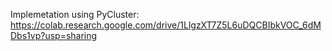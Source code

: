 Implemetation using PyCluster: https://colab.research.google.com/drive/1LlgzXT7Z5L6uDQCBIbkVOC_6dMDbs1vp?usp=sharing
